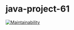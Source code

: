 # java-project-61
[![Maintainability](https://api.codeclimate.com/v1/badges/5daa16d78a60f7a87039/maintainability)](https://codeclimate.com/github/dmitkuzn/java-project-61/maintainability)

